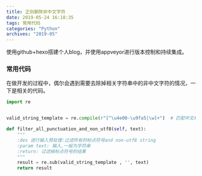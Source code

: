 ```yaml
---
title: 正则删除非中文字符
date: 2019-05-24 16:18:35
tags: 常用代码
categories: "Python"
archives: "2019-05"
---
```

使用github+hexo搭建个人blog，并使用appveyor进行版本控制和持续集成。

### 常用代码
在做开发的过程中，偶尔会遇到需要去除掉相关字符串中的非中文字符的情况，一下是相关的代码。

```python
import re


valid_string_template = re.compile(r"[^\u4e00-\u9fa5|\w]+")  # 匹配中文和数字英文正则

def filter_all_punctuation_and_non_utf8(self, text):
    """
    :des 进行输入预处理:过滤所有的标点符号and non-utf8 string
    :param text: 输入,一般为字符串
    :return: 过滤掉标点符号的结果
    """
    result = re.sub(valid_string_template , '', text)
    return result
```
